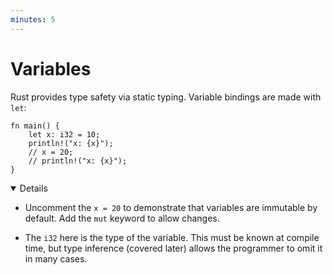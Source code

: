 ```yaml
---
minutes: 5
---
```


# Variables

Rust provides type safety via static typing. Variable bindings are made with
`let`:

```rust,editable
fn main() {
    let x: i32 = 10;
    println!("x: {x}");
    // x = 20;
    // println!("x: {x}");
}
```

<details open="true">

- Uncomment the `x = 20` to demonstrate that variables are immutable by default.
  Add the `mut` keyword to allow changes.

- The `i32` here is the type of the variable. This must be known at compile
  time, but type inference (covered later) allows the programmer to omit it in
  many cases.

</details>
